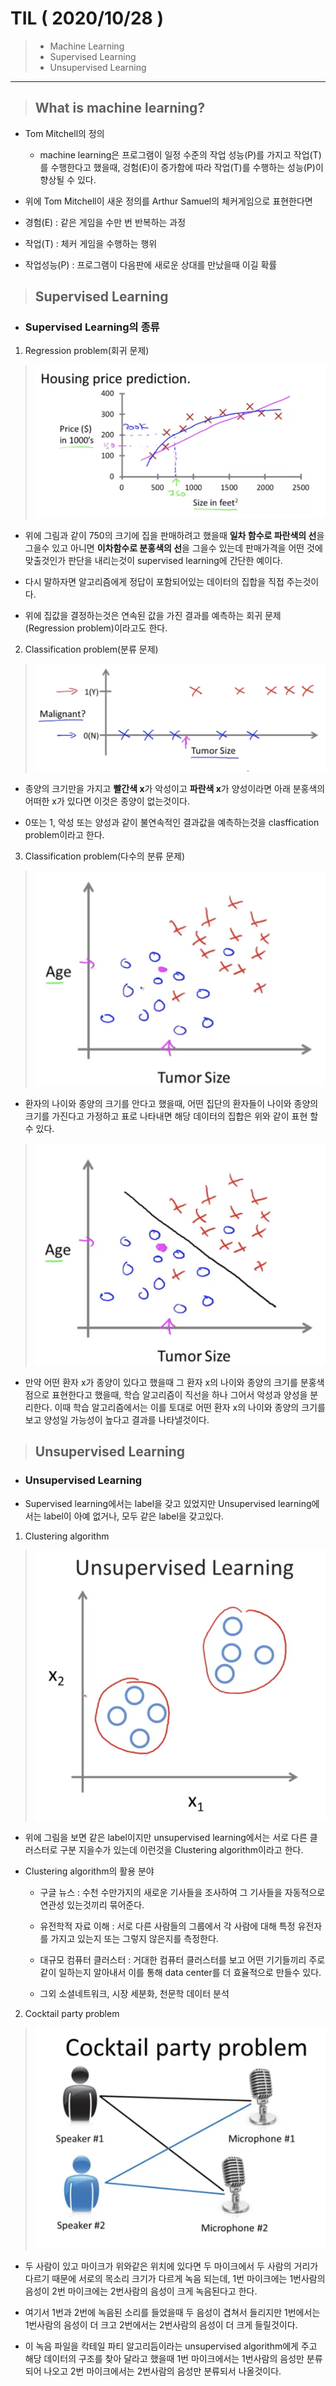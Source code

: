 # TIL ( 2020/10/28 )
>- Machine Learning 
>- Supervised Learning
>- Unsupervised Learning

---

> ## What is machine learning?

- Tom Mitchell의 정의 
    - machine learning은 프로그램이 일정 수준의 작업 성능(P)를 가지고 작업(T)를 수행한다고 했을때, 겅험(E)이 증가함에 따라 작업(T)를 수행하는 성능(P)이 향상될 수 있다.

- 위에 Tom Mitchell이 새운 정의를 Arthur Samuel의 체커게임으로 표현한다면
- 경험(E) : 같은 게임을 수만 번 반복하는 과정
- 작업(T) : 체커 게임을 수행하는 행위
- 작업성능(P) : 프로그램이 다음판에 새로운 상대를 만났을때 이길 확률 


> ## Supervised Learning

- ### Supervised Learning의 종류

1. Regression problem(회귀 문제)
> ![Alt text](../image/Machine/10.28/001.png)

- 위에 그림과 같이 750의 크기에 집을 판매하려고 했을때 **일차 함수로 파란색의 선**을 그을수 있고 아니면 **이차함수로 분홍색의 선**을 그을수 있는데 판매가격을 어떤 것에 맞출것인가 판단을 내리는것이 supervised learning에 간단한 예이다.

- 다시 말하자면 알고리즘에게 정답이 포함되어있는 데이터의 집합을 직접 주는것이다.

- 위에 집값을 결정하는것은 연속된 값을 가진 결과를 예측하는 회귀 문제(Regression problem)이라고도 한다.

2. Classification problem(분류 문제)
> ![Alt text](../image/Machine/10.28/002.png)

- 종양의 크기만을 가지고 **빨간색 x**가 악성이고 **파란색 x**가 양성이라면 아래 분홍색의 어떠한 x가 있다면 이것은 종양이 없는것이다. 

- 0또는 1, 악성 또는 양성과 같이 불연속적인 결과값을 예측하는것을 clasffication problem이라고 한다. 

3. Classification problem(다수의 분류 문제)
> ![Alt text](../image/Machine/10.28/003.png)
-  환자의 나이와 종양의 크기를 안다고 했을때, 어떤 집단의 환자들이 나이와 종양의 크기를 가진다고 가정하고 표로 나타내면 해당 데이터의 집합은 위와 같이 표현 할 수 있다.

> ![Alt text](../image/Machine/10.28/004.png)
- 만약 어떤 환자 x가 종양이 있다고 했을때 그 환자 x의 나이와 종양의 크기를 분홍색점으로 표현한다고 했을때, 학습 알고리즘이 직선을 하나 그어서 악성과 양성을 분리한다. 이때 학습 알고리즘에서는 이를 토대로 어떤 환자 x의 나이와 종양의 크기를 보고 양성일 가능성이 높다고 결과를 나타낼것이다.

> ## Unsupervised Learning

- ### Unsupervised Learning

- Supervised learning에서는 label을 갖고 있었지만 Unsupervised learning에서는 label이 아예 없거나, 모두 같은 label을 갖고있다.

1. Clustering algorithm

> ![Alt text](../image/Machine/10.28/005.png)

- 위에 그림을 보면 같은 label이지만 unsupervised learning에서는 서로 다른 클러스터로 구분 지을수가 있는데 이런것을 Clustering algorithm이라고 한다.

- Clustering algorithm의 활용 분야
    - 구글 뉴스 : 수천 수만가지의 새로운 기사들을 조사하여 그 기사들을 자동적으로 연관성 있는것끼리 묶어준다. 

    - 유전학적 자료 이해 : 서로 다른 사람들의 그룹에서 각 사람에 대해 특정 유전자를 가지고 있는지 또는 그렇지 않은지를 측정한다. 

    - 대규모 컴퓨터 클러스터 : 거대한 컴퓨터 클러스터를 보고 어떤 기기들끼리 주로 같이 일하는지 알아내서 이를 통해 data center를 더 효율적으로 만들수 있다.

    - 그외 소셜네트워크, 시장 세분화, 천문학 데이터 분석

2. Cocktail party problem

> ![Alt text](../image/Machine/10.28/006.png)

- 두 사람이 있고 마이크가 위와같은 위치에 있다면 두 마이크에서 두 사람의 거리가 다르기 때문에 서로의 목소리 크기가 다르게 녹음 되는데, 1번 마이크에는 1번사람의 음성이 2번 마이크에는 2번사람의 음성이 크게 녹음된다고 한다.

- 여기서 1번과 2번에 녹음된 소리를 들었을때 두 음성이 겹쳐서 들리지만 1번에서는 1번사람의 음성이 더 크고 2번에서는 2번사람의 음성이 더 크게 들릴것이다. 

 - 이 녹음 파일을 칵테일 파티 알고리듬이라는 unsupervised algorithm에게 주고 해당 데이터의 구조를 찾아 달라고 했을때 1번 마이크에서는 1번사람의 음성만 분류되어 나오고 2번 마이크에서는 2번사람의 음성만 분류되서 나올것이다. 